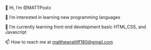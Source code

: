 

<!---
MATTPostx/MATTPostx is a ✨ special ✨ repository because its `README.md` (this file) appears on your GitHub profile.
You can click the Preview link to take a look at your changes.
--->
 👋 Hi, I’m @MATTPostx
 
 👀 I’m interested in learning new programming languages
 
 🌱 I’m currently learning front end development basic HTML,CSS, and Javascript

 📫 How to reach me at matthewratliff180@gmail.com
